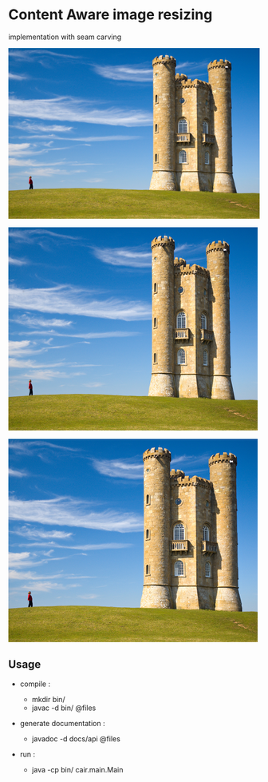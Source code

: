# Content Aware image resizing

implementation with seam carving

![tower](./doc/results/tower.png)

![resize-tower](./doc/results/tower_resize.png)

![result-tower](./doc/results/tower_result.png)

## Usage

- compile :
	* mkdir bin/
	* javac -d bin/ @files

- generate documentation :
	* javadoc -d docs/api @files

	
- run :
	* java -cp bin/ cair.main.Main

